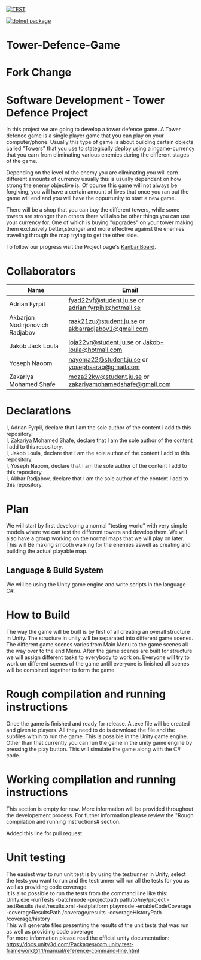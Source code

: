 [![TEST](https://github.com/AdeptiC/Tower-Defence-Game/actions/workflows/dotnet.yml/badge.svg)](https://github.com/AdeptiC/Tower-Defence-Game/actions/workflows/dotnet.yml)

[![dotnet package](https://github.com/AdeptiC/Tower-Defence-Game/actions/workflows/.net-package.yml/badge.svg)](https://github.com/AdeptiC/Tower-Defence-Game/actions/workflows/.net-package.yml)
# Tower-Defence-Game
# Fork Change
# Software Development - Tower Defence Project
In this project we are going to develop a tower defence game. A Tower defence game is a single player game that you can play on your computer/phone. Usually this type of game is about building certain objects called "Towers" that you use to stategically deploy using a ingame-currency that you earn from eliminating various enemies during the different stages of the game.

Depending on the level of the enemy you are eliminating you will earn different amounts of currency usually this is usually dependent on how strong the enemy objective is. Of course this game will not always be forgiving, you will have a certain amount of lives that once you ran out the game will end and you will have the oppurtunity to start a new game. 

There will be a shop that you can buy the different towers, while some towers are stronger than others there will also be other things you can use your currency for. One of which is buying "upgrades" on your tower making them exclusively better,stronger and more effective against the enemies traveling through the map trying to get the other side. 

To follow our progress visit the Project page's [KanbanBoard](https://github.com/users/AdeptiC/projects/2/views/1).  
  

# Collaborators
| Name | Email |
| - | - |
| Adrian Fyrpil | fyad22vf@student.ju.se or adrian.fyrpihl@hotmail.se|
| Akbarjon Nodirjonovich Radjabov | raak21zu@student.ju.se or akbarradjabov1@gmail.com |
| Jakob Jack Loula | loja22vr@student.ju.se or Jakob-loula@hotmail.com|
| Yoseph Naoom | nayoma22@student.ju.se or yosephsarab@gmail.com |
| Zakariya Mohamed Shafe | moza22kw@student.ju.se or zakariyamohamedshafe@gmail.com |
  
  
# Declarations
I, Adrian Fyrpil, declare that I am the sole author of the content I add to this repository.  
I, Zakariya Mohamed Shafe, declare that I am the sole author of the content I add to this repository.  
I, Jakob Loula, declare that I am the sole author of the content I add to this repository.  
I, Yoseph Naoom, declare that I am the sole author of the content I add to this repository.  
I, Akbar Radjabov, declare that I am the sole author of the content I add to this repository.  
  
# Plan
We will start by first developing a normal "testing world" with very simple models where we can test the different towers and develop them. We will also have a group working on the normal maps that we will play on later. This will Be making smooth walking for the enemies aswell as creating and building the actual playable map.

## Language & Build System
We will be using the Unity game engine and write scripts in the language C#.

# How to Build
The way the game will be built is by first of all creating an overall structure in Unity. The structure in unity will be separated into different game scenes. The different game scenes varies from Main Menu to the game scenes all the way over to the end Menu. After the game scenes are built for structure we will assign different tasks to everybody to work on. Everyone will try to work on different scenes of the game untill everyone is finished all scenes will be combined together to form the game. 

# Rough compilation and running instructions 

Once the game is finished and ready for release. A .exe file will be created and given to players. All they need to do is download the file and the subfiles within to run the game. This is possible in the Unity game engine. Other than that currently you can run the game in the unity game engine by pressing the play button. This will simulate the game along with the C# code. 

# Working compilation and running instructions

This section is empty for now. More information will be provided throughout the developement process. For futher information please review the "Rough compilation and running instructions# section.

Added this line for pull request

# Unit testing  

The easiest way to run unit test is by using the testrunner in Unity, select the tests you want to run and the testrunner will run all the tests for you as well as providing code coverage.  
It is also possible to run the tests from the command line like this:  
Unity.exe -runTests -batchmode -projectpath path/to/my/project -testResults /test/results.xml -testplatform playmode -enableCodeCoverage -coverageResultsPath /coverage/results -coverageHistoryPath /coverage/history  
This will generate files presenting the results of the unit tests that was run as well as providing code coverage  
For more information please read the official unity documentation: https://docs.unity3d.com/Packages/com.unity.test-framework@1.1/manual/reference-command-line.html  


